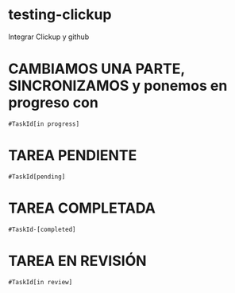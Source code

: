 # testing-clickup
Integrar Clickup y github


# CAMBIAMOS UNA PARTE, SINCRONIZAMOS y ponemos en progreso con
``#TaskId[in progress]``


# TAREA PENDIENTE
``#TaskId[pending]``

# TAREA COMPLETADA
``#TaskId-[completed]``

# TAREA EN REVISIÓN
``#TaskId[in review]``
